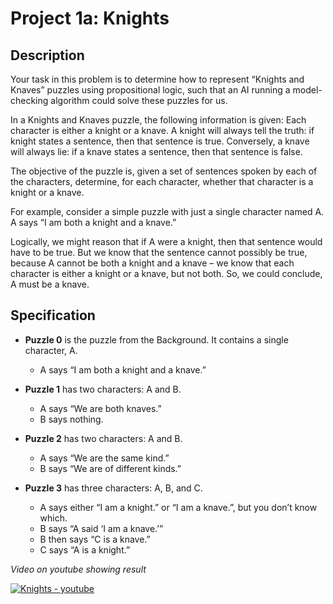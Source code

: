 # Project 1a: Knights

## Description

Your task in this problem is to determine how to represent  “Knights and Knaves” puzzles using propositional logic, such that an AI running a model-checking algorithm could solve these puzzles for us.

In a Knights and Knaves puzzle, the following information is given: Each character is either a knight or a knave. A knight will always tell the truth: if knight states a sentence, then that sentence is true. Conversely, a knave will always lie: if a knave states a sentence, then that sentence is false.

The objective of the puzzle is, given a set of sentences spoken by each of the characters, determine, for each character, whether that character is a knight or a knave.

For example, consider a simple puzzle with just a single character named A. A says “I am both a knight and a knave.”

Logically, we might reason that if A were a knight, then that sentence would have to be true. But we know that the sentence cannot possibly be true, because A cannot be both a knight and a knave – we know that each character is either a knight or a knave, but not both. So, we could conclude, A must be a knave.

## Specification

* **Puzzle 0** is the puzzle from the Background. It contains a single character, A.
    * A says “I am both a knight and a knave.”

* **Puzzle 1** has two characters: A and B.
    * A says “We are both knaves.”
    * B says nothing.

* **Puzzle 2** has two characters: A and B.
    * A says “We are the same kind.”
    * B says “We are of different kinds.”

* **Puzzle 3** has three characters: A, B, and C.
    * A says either “I am a knight.” or “I am a knave.”, but you don’t know which.
    * B says “A said ‘I am a knave.’”
    * B then says “C is a knave.”
    * C says “A is a knight.”

*Video on youtube showing result*

[![Knights - youtube](https://img.youtube.com/vi/E8U0NHNGlKo/0.jpg)](https://youtu.be/E8U0NHNGlKo)